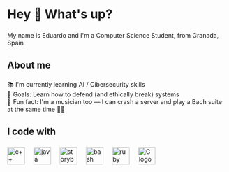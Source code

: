 <h1 align="left">Hey 👋 What's up?</h1>

###

<p align="left">My name is Eduardo and I'm a Computer Science Student, from Granada, Spain</p>

###

<h2 align="left">About me</h2>

###

<p align="left">📚 I'm currently learning AI / Cibersecurity skills <br>🎯 Goals: Learn how to defend (and ethically break) systems<br>🎲 Fun fact: I'm a musician too — I can crash a server and play a Bach suite at the same time 🎻🔥</p>

###

<h2 align="left">I code with</h2>

###

<div align="left">
  <img src="https://cdn.jsdelivr.net/gh/devicons/devicon/icons/react/react-original.svg" height="40" alt="c++ logo"  />
  <img width="12" />
  <img src="https://cdn.jsdelivr.net/gh/devicons/devicon/icons/nextjs/nextjs-original.svg" height="40" alt="java logo"  />
  <img width="12" />
  <img src="https://cdn.jsdelivr.net/gh/devicons/devicon/icons/storybook/storybook-original.svg" height="40" alt="storybook logo"  />
  <img width="12" />
  <img src="https://cdn.jsdelivr.net/gh/devicons/devicon/icons/nodejs/nodejs-original.svg" height="40" alt="bash logo"  />
  <img width="12" />
  <img src="https://cdn.jsdelivr.net/gh/devicons/devicon/icons/nestjs/nestjs-original.svg" height="40" alt="ruby logo"  />
  <img width="12" />
  <img src="https://cdn.jsdelivr.net/gh/devicons/devicon/icons/jest/jest-plain.svg" height="40" alt="C logo"  />
</div>

###
